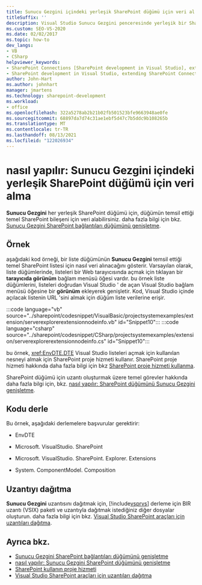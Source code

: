 ```yaml
---
title: Sunucu Gezgini içindeki yerleşik SharePoint düğümü için veri al
titleSuffix: ''
description: Visual Studio Sunucu Gezgini penceresinde yerleşik bir SharePoint düğümünün temel SharePoint bileşeni için veri alın.
ms.custom: SEO-VS-2020
ms.date: 02/02/2017
ms.topic: how-to
dev_langs:
- VB
- CSharp
helpviewer_keywords:
- SharePoint Connections [SharePoint development in Visual Studio], extending a node
- SharePoint development in Visual Studio, extending SharePoint Connections node in Server Explorer
author: John-Hart
ms.author: johnhart
manager: jmartens
ms.technology: sharepoint-development
ms.workload:
- office
ms.openlocfilehash: 322a5278ab2b21b02fb501523bfe9663948ae0fe
ms.sourcegitcommit: 68897da7d74c31ae1ebf5d47c7b5ddc9b108265b
ms.translationtype: MT
ms.contentlocale: tr-TR
ms.lasthandoff: 08/13/2021
ms.locfileid: "122026934"
---
```

# <a name="how-to-get-data-for-a-built-in-sharepoint-node-in-server-explorer"></a>nasıl yapılır: Sunucu Gezgini içindeki yerleşik SharePoint düğümü için veri alma
  **Sunucu Gezgini** her yerleşik SharePoint düğümü için, düğümün temsil ettiği temel SharePoint bileşeni için veri alabilirsiniz. daha fazla bilgi için bkz. [Sunucu Gezgini SharePoint bağlantıları düğümünü genişletme](../sharepoint/extending-the-sharepoint-connections-node-in-server-explorer.md).

## <a name="example"></a>Örnek
 aşağıdaki kod örneği, bir liste düğümünün **Sunucu Gezgini** temsil ettiği temel SharePoint listesi için nasıl veri alınacağını gösterir. Varsayılan olarak, liste düğümlerinde, listeleri bir Web tarayıcısında açmak için tıklayan bir **tarayıcıda görünüm** bağlam menüsü öğesi vardır. bu örnek liste düğümlerini, listeleri doğrudan Visual Studio ' de açan Visual Studio bağlam menüsü öğesine bir **görünüm** ekleyerek genişletir. Kod, Visual Studio içinde açılacak listenin URL 'sini almak için düğüm liste verilerine erişir.

 :::code language="vb" source="../sharepoint/codesnippet/VisualBasic/projectsystemexamples/extension/serverexplorerextensionnodeinfo.vb" id="Snippet10":::
 :::code language="csharp" source="../sharepoint/codesnippet/CSharp/projectsystemexamples/extension/serverexplorerextensionnodeinfo.cs" id="Snippet10":::

 bu örnek, <xref:EnvDTE.DTE> Visual Studio listeleri açmak için kullanılan nesneyi almak için SharePoint proje hizmeti kullanır. SharePoint proje hizmeti hakkında daha fazla bilgi için bkz [SharePoint proje hizmeti kullanma](../sharepoint/using-the-sharepoint-project-service.md).

 SharePoint düğümü için uzantı oluşturmak üzere temel görevler hakkında daha fazla bilgi için, bkz. [nasıl yapılır: SharePoint düğümünü Sunucu Gezgini genişletme](../sharepoint/how-to-extend-a-sharepoint-node-in-server-explorer.md).

## <a name="compile-the-code"></a>Kodu derle
 Bu örnek, aşağıdaki derlemelere başvurular gerektirir:

- EnvDTE

- Microsoft. VisualStudio. SharePoint

- Microsoft. VisualStudio. SharePoint. Explorer. Extensions

- System. ComponentModel. Composition

## <a name="deploy-the-extension"></a>Uzantıyı dağıtma
 **Sunucu Gezgini** uzantısını dağıtmak için, [!include[vsprvs](../sharepoint/includes/vsprvs-md.md)] derleme için BIR uzantı (VSIX) paketi ve uzantıyla dağıtmak istediğiniz diğer dosyalar oluşturun. daha fazla bilgi için bkz. [Visual Studio SharePoint araçları için uzantıları dağıtma](../sharepoint/deploying-extensions-for-the-sharepoint-tools-in-visual-studio.md).

## <a name="see-also"></a>Ayrıca bkz.
- [Sunucu Gezgini SharePoint bağlantıları düğümünü genişletme](../sharepoint/extending-the-sharepoint-connections-node-in-server-explorer.md)
- [nasıl yapılır: Sunucu Gezgini SharePoint düğümünü genişletme](../sharepoint/how-to-extend-a-sharepoint-node-in-server-explorer.md)
- [SharePoint kullanın proje hizmeti](../sharepoint/using-the-sharepoint-project-service.md)
- [Visual Studio SharePoint araçları için uzantıları dağıtma](../sharepoint/deploying-extensions-for-the-sharepoint-tools-in-visual-studio.md)
